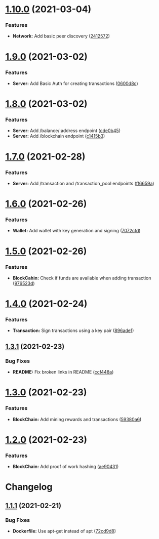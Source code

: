 # [1.10.0](https://github.com/LucianBuzzo/sequin/compare/v1.9.0...v1.10.0) (2021-03-04)


### Features

* **Network:** Add basic peer discovery ([2412572](https://github.com/LucianBuzzo/sequin/commit/2412572f610f19a270d3415b6d2ec8826a1a0751))

# [1.9.0](https://github.com/LucianBuzzo/sequin/compare/v1.8.0...v1.9.0) (2021-03-02)


### Features

* **Server:** Add Basic Auth for creating transactions ([0600d8c](https://github.com/LucianBuzzo/sequin/commit/0600d8c6919f03278e3ccee2ac9d549c9d11c860))

# [1.8.0](https://github.com/LucianBuzzo/sequin/compare/v1.7.0...v1.8.0) (2021-03-02)


### Features

* **Server:** Add /balance/:address endpoint ([cde0b45](https://github.com/LucianBuzzo/sequin/commit/cde0b4559b9a6c0edd700b3398b659f16e5166d2))
* **Server:** Add /blockchain endpoint ([c1415b3](https://github.com/LucianBuzzo/sequin/commit/c1415b394999b7f02b8b116a1a5224f5272214f2))

# [1.7.0](https://github.com/LucianBuzzo/sequin/compare/v1.6.0...v1.7.0) (2021-02-28)


### Features

* **Server:** Add /transaction and /transaction_pool endpoints ([ff6659a](https://github.com/LucianBuzzo/sequin/commit/ff6659aab2f9ed5d4cea87e2a2409069bd03b095))

# [1.6.0](https://github.com/LucianBuzzo/sequin/compare/v1.5.0...v1.6.0) (2021-02-26)


### Features

* **Wallet:** Add wallet with key generation and signing ([7072cfd](https://github.com/LucianBuzzo/sequin/commit/7072cfd8be7bb58ac6491aa1d4cb17904e32a929))

# [1.5.0](https://github.com/LucianBuzzo/sequin/compare/v1.4.0...v1.5.0) (2021-02-26)


### Features

* **BlockCahin:** Check if funds are available when adding transaction ([976523d](https://github.com/LucianBuzzo/sequin/commit/976523d1c77399c2ee60deace412dda2101565f7))

# [1.4.0](https://github.com/LucianBuzzo/sequin/compare/v1.3.1...v1.4.0) (2021-02-24)


### Features

* **Transaction:** Sign transactions using a key pair ([896ade1](https://github.com/LucianBuzzo/sequin/commit/896ade12291edd4370516bf18d349223a0c3ccb3))

## [1.3.1](https://github.com/LucianBuzzo/sequin/compare/v1.3.0...v1.3.1) (2021-02-23)


### Bug Fixes

* **README:** Fix broken links in README ([ccf448a](https://github.com/LucianBuzzo/sequin/commit/ccf448a9c2402e4d7c280e8842c67adb5cfb8624))

# [1.3.0](https://github.com/LucianBuzzo/sequin/compare/v1.2.0...v1.3.0) (2021-02-23)


### Features

* **BlockChain:** Add mining rewards and transactions ([59380a6](https://github.com/LucianBuzzo/sequin/commit/59380a6de029be502075c86e9e166b1ef225ab14))

# [1.2.0](https://github.com/LucianBuzzo/sequin/compare/v1.1.1...v1.2.0) (2021-02-23)


### Features

* **BlockChain:** Add proof of work hashing ([ae90431](https://github.com/LucianBuzzo/sequin/commit/ae904319430be4c1573193fd419e16f65e300ca4))

# Changelog

## [1.1.1](https://github.com/LucianBuzzo/sequin/compare/v1.1.0...v1.1.1) (2021-02-21)


### Bug Fixes

* **Dockerfile:** Use apt-get instead of apt ([72cd9d8](https://github.com/LucianBuzzo/sequin/commit/72cd9d860a3b5ce9f5b51f484f0c487cffb4708d))

